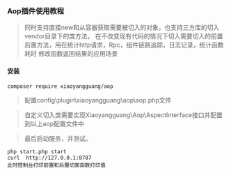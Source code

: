 ### Aop插件使用教程

> 同时支持直接new和从容器获取需要被切入的对象，也支持三方库的切入vendor目录下的类方法， 在不改变现有代码的情况下切入需要切入的前置后置方法，用在统计http请求，Rpc，组件链路追踪，日志记录，统计函数耗时 修改函数返回结果的应用场景

#### 安装

```
composer require xiaoyangguang/aop
```

> 配置config\plugin\xiaoyangguang\aop\aop.php文件

> 自定义切入类需要实现Xiaoyangguang\Aop\AspectInterface接口并配置到以上aop配置文件中

> 最后启动服务，并测试。

```shell
php start.php start
curl  http://127.0.0.1:8787
此时控制台打印前置和后置切面函数打印值
```


